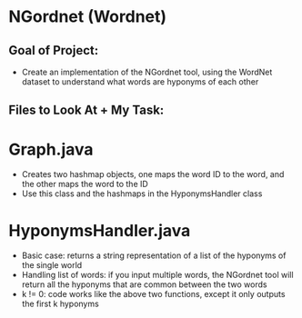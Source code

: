 # NGordnet (Wordnet)

## Goal of Project:

- Create an implementation of the NGordnet tool, using the WordNet dataset to understand what words are hyponyms of each other 

## Files to Look At + My Task:

# Graph.java
- Creates two hashmap objects, one maps the word ID to the word, and the other maps the word to the ID
- Use this class and the hashmaps in the HyponymsHandler class

# HyponymsHandler.java 

- Basic case: returns a string representation of a list of the hyponyms of the single world
- Handling list of words: if you input multiple words, the NGordnet tool will return all the hyponyms that are common between the two words
- k != 0: code works like the above two functions, except it only outputs the first k hyponyms
